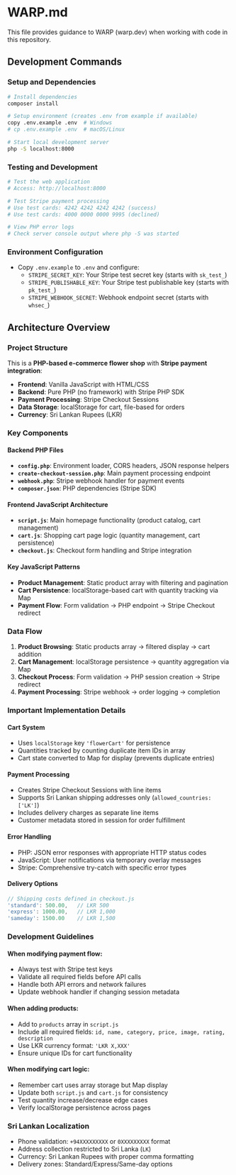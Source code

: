 # WARP.md

This file provides guidance to WARP (warp.dev) when working with code in this repository.

## Development Commands

### Setup and Dependencies
```bash
# Install dependencies
composer install

# Setup environment (creates .env from example if available)
copy .env.example .env  # Windows
# cp .env.example .env  # macOS/Linux

# Start local development server
php -S localhost:8000
```

### Testing and Development
```bash
# Test the web application
# Access: http://localhost:8000

# Test Stripe payment processing
# Use test cards: 4242 4242 4242 4242 (success)
# Use test cards: 4000 0000 0000 9995 (declined)

# View PHP error logs
# Check server console output where php -S was started
```

### Environment Configuration
- Copy `.env.example` to `.env` and configure:
  - `STRIPE_SECRET_KEY`: Your Stripe test secret key (starts with `sk_test_`)
  - `STRIPE_PUBLISHABLE_KEY`: Your Stripe test publishable key (starts with `pk_test_`)  
  - `STRIPE_WEBHOOK_SECRET`: Webhook endpoint secret (starts with `whsec_`)

## Architecture Overview

### Project Structure
This is a **PHP-based e-commerce flower shop** with **Stripe payment integration**:

- **Frontend**: Vanilla JavaScript with HTML/CSS
- **Backend**: Pure PHP (no framework) with Stripe PHP SDK
- **Payment Processing**: Stripe Checkout Sessions
- **Data Storage**: localStorage for cart, file-based for orders
- **Currency**: Sri Lankan Rupees (LKR)

### Key Components

#### Backend PHP Files
- **`config.php`**: Environment loader, CORS headers, JSON response helpers
- **`create-checkout-session.php`**: Main payment processing endpoint
- **`webhook.php`**: Stripe webhook handler for payment events
- **`composer.json`**: PHP dependencies (Stripe SDK)

#### Frontend JavaScript Architecture
- **`script.js`**: Main homepage functionality (product catalog, cart management)
- **`cart.js`**: Shopping cart page logic (quantity management, cart persistence)  
- **`checkout.js`**: Checkout form handling and Stripe integration

#### Key JavaScript Patterns
- **Product Management**: Static product array with filtering and pagination
- **Cart Persistence**: localStorage-based cart with quantity tracking via Map
- **Payment Flow**: Form validation → PHP endpoint → Stripe Checkout redirect

### Data Flow
1. **Product Browsing**: Static products array → filtered display → cart addition
2. **Cart Management**: localStorage persistence → quantity aggregation via Map
3. **Checkout Process**: Form validation → PHP session creation → Stripe redirect
4. **Payment Processing**: Stripe webhook → order logging → completion

### Important Implementation Details

#### Cart System
- Uses `localStorage` key `'flowerCart'` for persistence
- Quantities tracked by counting duplicate item IDs in array
- Cart state converted to Map for display (prevents duplicate entries)

#### Payment Processing
- Creates Stripe Checkout Sessions with line items
- Supports Sri Lankan shipping addresses only (`allowed_countries: ['LK']`)
- Includes delivery charges as separate line items
- Customer metadata stored in session for order fulfillment

#### Error Handling
- PHP: JSON error responses with appropriate HTTP status codes
- JavaScript: User notifications via temporary overlay messages
- Stripe: Comprehensive try-catch with specific error types

#### Delivery Options
```javascript
// Shipping costs defined in checkout.js
'standard': 500.00,   // LKR 500
'express': 1000.00,   // LKR 1,000  
'sameday': 1500.00    // LKR 1,500
```

### Development Guidelines

#### When modifying payment flow:
- Always test with Stripe test keys
- Validate all required fields before API calls  
- Handle both API errors and network failures
- Update webhook handler if changing session metadata

#### When adding products:
- Add to `products` array in `script.js`
- Include all required fields: `id, name, category, price, image, rating, description`
- Use LKR currency format: `'LKR X,XXX'`
- Ensure unique IDs for cart functionality

#### When modifying cart logic:
- Remember cart uses array storage but Map display
- Update both `script.js` and `cart.js` for consistency
- Test quantity increase/decrease edge cases
- Verify localStorage persistence across pages

### Sri Lankan Localization
- Phone validation: `+94XXXXXXXXX` or `0XXXXXXXXX` format
- Address collection restricted to Sri Lanka (`LK`)
- Currency: Sri Lankan Rupees with proper comma formatting
- Delivery zones: Standard/Express/Same-day options